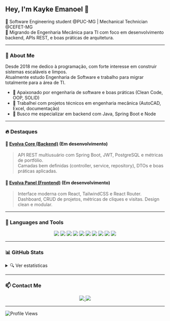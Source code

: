 ## Hey, I'm Kayke Emanoel 👋

🎯 Software Engineering student @PUC-MG | Mechanical Technician @CEFET-MG  
🚀 Migrando de Engenharia Mecânica para TI com foco em desenvolvimento backend, APIs REST, e boas práticas de arquitetura.

---

### 🧠 About Me

Desde 2018 me dedico à programação, com forte interesse em construir sistemas escaláveis e limpos.  
Atualmente estudo Engenharia de Software e trabalho para migrar totalmente para a área de TI.

- 🎯 Apaixonado por engenharia de software e boas práticas (Clean Code, OOP, SOLID)
- 🔧 Trabalhei com projetos técnicos em engenharia mecânica (AutoCAD, Excel, documentação)
- 🧱 Busco me especializar em backend com Java, Spring Boot e Node

---

### 🔥 Destaques

#### 🧠 [Evolva Core (Backend)](https://github.com/Eman134/evolva-core) (Em desenvolvimento)
> API REST multiusuário com Spring Boot, JWT, PostgreSQL e métricas de portfólio.  
> Camadas bem definidas (controller, service, repository), DTOs e boas práticas aplicadas.

#### 🎨 [Evolva Panel (Frontend)](https://github.com/Eman134/evolva-panel) (Em desenvolvimento)
> Interface moderna com React, TailwindCSS e React Router.  
> Dashboard, CRUD de projetos, métricas de cliques e visitas. Design clean e modular.

---

### 🧰 Languages and Tools

<p align="center">
  <img src="https://img.shields.io/badge/Java-%23ED8B00.svg?style=for-the-badge&logo=openjdk&logoColor=white"/>
  <img src="https://img.shields.io/badge/Go-%2300ADD8.svg?style=for-the-badge&logo=go&logoColor=white"/>
  <img src="https://img.shields.io/badge/JavaScript-%23323330.svg?style=for-the-badge&logo=javascript&logoColor=%23F7DF1E"/>
  <img src="https://img.shields.io/badge/TypeScript-%23007ACC.svg?style=for-the-badge&logo=typescript&logoColor=white"/>
  <img src="https://img.shields.io/badge/Node.js-%2343853D.svg?style=for-the-badge&logo=node.js&logoColor=white"/>
  <img src="https://img.shields.io/badge/React-%2320232a.svg?style=for-the-badge&logo=react&logoColor=%2361DAFB"/>
  <img src="https://img.shields.io/badge/PostgreSQL-%23316192.svg?style=for-the-badge&logo=postgresql&logoColor=white"/>
  <img src="https://img.shields.io/badge/Docker-%230db7ed.svg?style=for-the-badge&logo=docker&logoColor=white"/>
  <img src="https://img.shields.io/badge/Git-%23F05032.svg?style=for-the-badge&logo=git&logoColor=white"/>
  <img src="https://img.shields.io/badge/Linux-%23FCC624.svg?style=for-the-badge&logo=linux&logoColor=black"/>
</p>

---

### 📊 GitHub Stats

<details>
<summary>🔍 Ver estatísticas</summary>

![Overview](https://raw.githubusercontent.com/eman134/github-stats-transparent/output/generated/overview.svg)
![Languages](https://raw.githubusercontent.com/eman134/github-stats-transparent/output/generated/languages.svg)

</details>

---

### 📫 Contact Me

<p align="center">
  <a href="mailto:kaykeeman@gmail.com">
    <img src="https://img.shields.io/badge/Email-kaykeeman@gmail.com-D14836?style=for-the-badge&logo=gmail&logoColor=white"/>
  </a>
  <a href="https://www.linkedin.com/in/kaykeeman/" target="_blank">
    <img src="https://img.shields.io/badge/LinkedIn-Kayke%20Emanoel-0077B5?style=for-the-badge&logo=linkedin&logoColor=white"/>
  </a>
</p>

---

![Profile Views](https://komarev.com/ghpvc/?username=Eman134&label=Profile%20views&color=0e75b6&style=flat)
